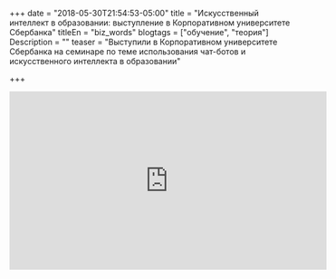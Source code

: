 +++
date = "2018-05-30T21:54:53-05:00"
title = "Искусственный интеллект в образовании: выступление в Корпоративном университете Сбербанка"
titleEn = "biz_words"
blogtags = ["обучение", "теория"]
Description = ""
teaser = "Выступили в Корпоративном университете Сбербанка на семинаре по теме использования чат-ботов и искусственного интеллекта в образовании"

+++

<iframe width="560" height="315" src="https://www.youtube.com/embed/N354nDyHk4c" frameborder="0" allow="autoplay; encrypted-media" allowfullscreen></iframe>